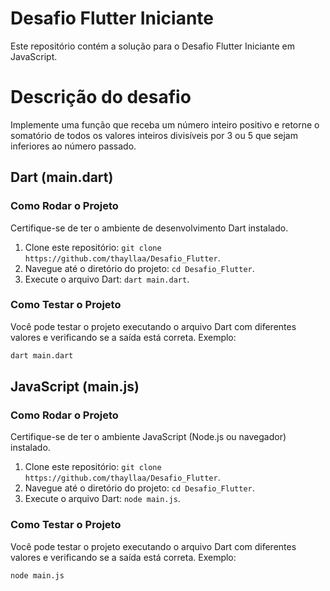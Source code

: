 # Desafio Flutter Iniciante
Este repositório contém a solução para o Desafio Flutter Iniciante em JavaScript.

# Descrição do desafio
Implemente uma função que receba um número inteiro positivo e retorne o somatório de todos os valores inteiros divisíveis por 3 ou 5 que sejam inferiores ao número passado.

## Dart (main.dart)
### Como Rodar o Projeto
Certifique-se de ter o ambiente de desenvolvimento Dart instalado.
1. Clone este repositório: `git clone https://github.com/thayllaa/Desafio_Flutter`.
2. Navegue até o diretório do projeto: `cd Desafio_Flutter`.
3. Execute o arquivo Dart: `dart main.dart`.

### Como Testar o Projeto
Você pode testar o projeto executando o arquivo Dart com diferentes valores e verificando se a saída está correta.
Exemplo:
```bash
dart main.dart
``` 

## JavaScript (main.js)
### Como Rodar o Projeto
Certifique-se de ter o ambiente JavaScript (Node.js ou navegador) instalado.
  1. Clone este repositório: `git clone https://github.com/thayllaa/Desafio_Flutter`.
  2. Navegue até o diretório do projeto: `cd Desafio_Flutter`.
  3. Execute o arquivo Dart: `node main.js`.

### Como Testar o Projeto
Você pode testar o projeto executando o arquivo Dart com diferentes valores e verificando se a saída está correta.
Exemplo:
```bash
node main.js
